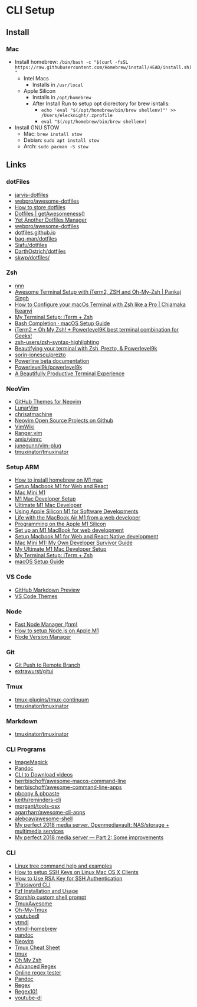 # CLI Setup

## Install

### Mac

- Install homebrew: `/bin/bash -c "$(curl -fsSL https://raw.githubusercontent.com/Homebrew/install/HEAD/install.sh)"`
  - Intel Macs
    - Installs in `/usr/local`
  - Apple Silicon
    - Installs in `/opt/homebrew`
    - After Install Run to setup opt diorectory for brew isntalls:
      - `echo 'eval "$(/opt/homebrew/bin/brew shellenv)"' >> /Users/elecknight/.zprofile`
      - `eval "$(/opt/homebrew/bin/brew shellenv)`
- Install GNU STOW
  - Mac: `brew install stow`
  - Debian: `sudo apt install stow`
  - Arch: `sudo pacman -S stow`


## Links

### dotFiles

- [jarvis-dotfiles](https://github.com/ctaylo21/jarvis)
- [webpro/awesome-dotfiles](https://github.com/webpro/awesome-dotfiles)
- [How to store dotfiles](https://www.atlassian.com/git/tutorials/dotfiles)
- [Dotfiles | getAwesomeness()](https://getawesomeness.herokuapp.com/get/dotfiles)
- [Yet Another Dotfiles Manager](https://yadm.io/#)
- [webpro/awesome-dotfiles](https://github.com/webpro/awesome-dotfiles)
- [dotfiles.github.io](https://dotfiles.github.io/)
- [bag-man/dotfiles](https://github.com/bag-man/dotfiles)
- [Siafu/dotfiles](https://github.com/Siafu/dotfiles/blob/master/.vim/_vimrc)
- [DarthOstrich/dotfiles](https://github.com/DarthOstrich/dotfiles)
- [skwp/dotfiles/](https://skwp.github.io/dotfiles/)

### Zsh

- [nnn](https://github.com/jarun/nnn)
- [Awesome Terminal Setup with iTerm2, ZSH and Oh-My-Zsh | Pankaj Singh](https://iampankaj.com/2017/08/27/Awesome-Terminal-Setup-with-iTerm2-ZSH-and-Oh-My-Zsh.html)
- [How to Configure your macOs Terminal with Zsh like a Pro | Chiamaka Ikeanyi](https://chiamakaikeanyi.dev/how-to-configure-your-macos-terminal-with-zsh-like-a-pro/)
- [My Terminal Setup: iTerm + Zsh](https://zen-of-programming.com/terminal-setup/)
- [Bash Completion · macOS Setup Guide](https://sourabhbajaj.com/mac-setup/BashCompletion/)
- [iTerm2 + Oh My Zsh! + Powerlevel9K best terminal combination for Geeks!](https://dev.to/equiman/iterm2--oh-my-zsh--powerlevel9k-best-terminal-combination-for-geeks-58l5)
- [zsh-users/zsh-syntax-highlighting](https://github.com/zsh-users/zsh-syntax-highlighting)
- [Beautifying your terminal with Zsh, Prezto, &amp; Powerlevel9k](https://medium.com/@oldwestaction/beautifying-your-terminal-with-zsh-prezto-powerlevel9k-9e8de2023046)
- [sorin-ionescu/prezto](https://github.com/sorin-ionescu/prezto)
- [Powerline beta documentation](https://powerline.readthedocs.io/en/latest/index.html)
- [Powerlevel9k/powerlevel9k](https://github.com/Powerlevel9k/powerlevel9k)
- [A Beautifully Productive Terminal Experience](https://mikebuss.com/2014/02/02/a-beautiful-productive-terminal-experience/)

### NeoVim

- [GitHub Themes for Neovim](https://github.com/projekt0n/github-nvim-theme)
- [LunarVim](https://www.lunarvim.org/)
- [chrisatmachine](https://www.chrisatmachine.com/)
- [Neovim Open Source Projects on Github](https://awesomeopensource.com/projects/neovim)
- [VimWiki](https://github.com/vimwiki/vimwiki)
- [Ranger.vim](https://github.com/francoiscabrol/ranger.vim)
- [amix/vimrc](https://github.com/amix/vimrc)
- [junegunn/vim-plug](https://github.com/junegunn/vim-plug)
- [tmuxinator/tmuxinator](https://github.com/tmuxinator/tmuxinator)

### Setup ARM

- [How to install homebrew on M1 mac](https://stackoverflow.com/questions/66666134/how-to-install-homebrew-on-m1-mac)
- [Setup Macbook M1 for Web and React](https://amanhimself.dev/blog/setup-macbook-m1/)
- [Mac Mini M1](https://medium.com/ne-digital/mac-mini-m1-my-own-developer-survivor-guide-52db40ee0882)
- [M1 Mac Developer Setup](https://codeburst.io/my-ultimate-m1-mac-developer-setup-cfdb2daeed2d)
- [Ultimate M1 Mac Developer](https://codeburst.io/my-ultimate-m1-mac-developer-setup-cfdb2daeed2d)
- [Using Apple Silicon M1 for Software Developments](https://medium.com/geekculture/using-apple-silicon-m1-for-software-developments-46d405034a43)
- [Life with the MacBook Air M1 from a web developer](http://blog.greggant.com/posts/2020/12/13/life-with-the-m1-macbook-air-as-developer.html)
- [Programming on the Apple M1 Silicon](https://brainbaking.com/post/2020/12/developing-on-apple-m1-silicon/)
- [Set up an M1 MacBook for web development](https://blog.logrocket.com/set-up-macbook-for-web-development-in-20-minutes/)
- [Setup Macbook M1 for Web and React Native development](https://amanhimself.dev/blog/setup-macbook-m1/)
- [Mac Mini M1: My Own Developer Survivor Guide](https://medium.com/ne-digital/mac-mini-m1-my-own-developer-survivor-guide-52db40ee0882)
- [My Ultimate M1 Mac Developer Setup](https://codeburst.io/my-ultimate-m1-mac-developer-setup-cfdb2daeed2d)
- [My Terminal Setup: iTerm + Zsh](https://welearncode.com/terminal-setup/)
- [macOS Setup Guide](https://sourabhbajaj.com/mac-setup/)

### VS Code

- [GitHub Markdown Preview](https://marketplace.visualstudio.com/items?itemName=bierner.github-markdown-preview)
- [VS Code Themes](https://themes.vscode.one)

### Node

- [Fast Node Manager (fnm)](https://github.com/Schniz/fnm)
- [How to setup Node.js on Apple M1](https://www.jurnalanas.com/node-js-mac-m1/)
- [Node Version Manager](https://github.com/nvm-sh/nvm)

### Git

- [Git Push to Remote Branch](https://www.freecodecamp.org/news/git-push-to-remote-branch-how-to-push-a-local-branch-to-origin/)
- [extrawurst/gitui](https://github.com/extrawurst/gitui)

### Tmux

- [tmux-plugins/tmux-continuum](https://github.com/tmux-plugins/tmux-continuum)
- [tmuxinator/tmuxinator](https://github.com/tmuxinator/tmuxinator)

### Markdown

- [tmuxinator/tmuxinator](https://github.com/tmuxinator/tmuxinator)

### CLI Programs

- [ImageMagick](https://imagemagick.org/index.php)
- [Pandoc](https://pandoc.org/)
- [CLI to Download videos](https://ytdl-org.github.io/youtube-dl/index.html)
- [herrbischoff/awesome-macos-command-line](https://github.com/herrbischoff/awesome-macos-command-line)
- [herrbischoff/awesome-command-line-apps](https://github.com/herrbischoff/awesome-command-line-apps)
- [pbcopy & pbpaste](https://osxdaily.com/2007/03/05/manipulating-the-clipboard-from-the-command-line/)
- [keith/reminders-cli](https://github.com/keith/reminders-cli)
- [morgant/tools-osx](https://github.com/morgant/tools-osx)
- [agarrharr/awesome-cli-apps](https://github.com/agarrharr/awesome-cli-apps)
- [alebcay/awesome-shell](https://github.com/alebcay/awesome-shell)
- [My perfect 2018 media server. Openmediavault: NAS/storage + multimedia services](https://medium.com/@yllanos/my-perfect-2018-media-server-openmediavault-nas-storage-multimedia-services-53e74ea33af3)
- [My perfect 2018 media server — Part 2: Some improvements](https://medium.com/@yllanos/my-perfect-2018-media-server-part-2-some-improvements-dc42c8d9e04b)

### CLI

- [Linux tree command help and examples](https://www.computerhope.com/unix/tree.htm)
- [How to setup SSH Keys on Linux Mac OS X Clients](https://support.hostway.com/hc/en-us/articles/115001507624-How-to-setup-SSH-Keys-on-Linux-Mac-OS-X-Clients)
- [How to Use RSA Key for SSH Authentication](https://news.softpedia.com/news/How-to-Use-RSA-Key-for-SSH-Authentication-38599.shtml)
- [1Password CLI](https://support.1password.com/command-line-getting-started/)
- [Fzf Installation and Usage](https://jdhao.github.io/2018/11/05/fzf_install_use/)
- [Starship custom shell prompt](https://starship.rs/)
- [TmuxAwesome](https://github.com/rothgar/awesome-tmux)
- [Oh-My-Tmux](https://github.com/gpakosz/.tmux)
- [youtubedl](https://github.com/ytdl-org/youtube-dl)
- [ytmdl](https://github.com/deepjyoti30/ytmdl)
- [ytmdl-homebrew](https://formulae.brew.sh/cask/ytmdesktop-youtube-music#default)
- [pandoc](https://pandoc.org)
- [Neovim](https://neovim.io/)
- [Tmux Cheat Sheet](https://tmuxcheatsheet.com/)
- [tmux](https://github.com/tmux/tmux/wiki)
- [Oh My Zsh](https://ohmyz.sh/)
- [Advanced Regex](http://www.rexegg.com/)
- [Online regex tester](https://regex101.com/)
- [Pandoc](http://pandoc.org/)
- [Regex](https://www.rexegg.com/)
- [Regex101](https://regex101.com/)
- [youtube-dl](https://ytdl-org.github.io/youtube-dl/index.html)
